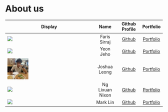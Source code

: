 # About us

Display |     Name     |              Github Profile              | Portfolio 
--------|:------------:|:----------------------------------------:|:---------:
![](https://via.placeholder.com/100.png?text=Photo) | Faris Sirraj |      [Github](https://github.com/)       | [Portfolio](docs/team/johndoe.md)
![](https://via.placeholder.com/100.png?text=Photo) |  Yeon Jeho   |      [Github](https://github.com/)       | [Portfolio](docs/team/johndoe.md)
<img src="images/joshua.jpg" width = 25% height = 25%> | Joshua Leong | [Github](https://github.com/J0shuaLeong) | [Portfolio](docs/team/joshua.md)
![](https://via.placeholder.com/100.png?text=Photo) |   Ng Lixuan Nixon   |      [Github](https://github.com/)       | [Portfolio](docs/team/johndoe.md)
![](https://via.placeholder.com/100.png?text=Photo) |   Mark Lin   |      [Github](https://github.com/)       | [Portfolio](docs/team/johndoe.md)


